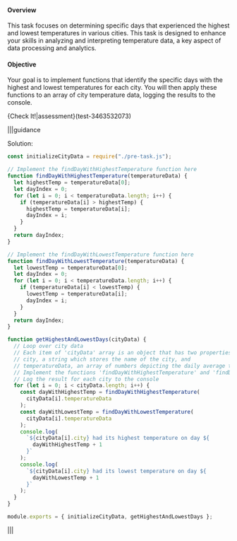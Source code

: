 #### Overview

This task focuses on determining specific days that experienced the highest and lowest temperatures in various cities. This task is designed to enhance your skills in analyzing and interpreting temperature data, a key aspect of data processing and analytics.

#### Objective

Your goal is to implement functions that identify the specific days with the highest and lowest temperatures for each city. You will then apply these functions to an array of city temperature data, logging the results to the console.


{Check It!|assessment}(test-3463532073)

|||guidance

Solution: 

```js
const initializeCityData = require("./pre-task.js");

// Implement the findDayWithHighestTemperature function here
function findDayWithHighestTemperature(temperatureData) {
  let highestTemp = temperatureData[0];
  let dayIndex = 0;
  for (let i = 0; i < temperatureData.length; i++) {
    if (temperatureData[i] > highestTemp) {
      highestTemp = temperatureData[i];
      dayIndex = i;
    }
  }
  return dayIndex;
}

// Implement the findDayWithLowestTemperature function here
function findDayWithLowestTemperature(temperatureData) {
  let lowestTemp = temperatureData[0];
  let dayIndex = 0;
  for (let i = 0; i < temperatureData.length; i++) {
    if (temperatureData[i] < lowestTemp) {
      lowestTemp = temperatureData[i];
      dayIndex = i;
    }
  }
  return dayIndex;
}

function getHighestAndLowestDays(cityData) {
  // Loop over city data
  // Each item of 'cityData' array is an object that has two properties:
  // city, a string which stores the name of the city, and
  // temperatureData, an array of numbers depicting the daily average temperature
  // Implement the functions 'findDayWithHighestTemperature' and 'findDayWithLowestTemperature' with the 'temperatureData' array as its argument
  // Log the result for each city to the console
  for (let i = 0; i < cityData.length; i++) {
    const dayWithHighestTemp = findDayWithHighestTemperature(
      cityData[i].temperatureData
    );
    const dayWithLowestTemp = findDayWithLowestTemperature(
      cityData[i].temperatureData
    );
    console.log(
      `${cityData[i].city} had its highest temperature on day ${
        dayWithHighestTemp + 1
      }`
    );
    console.log(
      `${cityData[i].city} had its lowest temperature on day ${
        dayWithLowestTemp + 1
      }`
    );
  }
}

module.exports = { initializeCityData, getHighestAndLowestDays };
```

|||